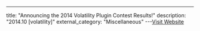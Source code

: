 ---
title: "Announcing the 2014 Volatility Plugin Contest Results!"
description: "2014.10 [volatility]"
external_category: "Miscellaneous"
---[Visit Website](https://volatility-labs.blogspot.com/2014/10/announcing-2014-volatility-plugin.html)

